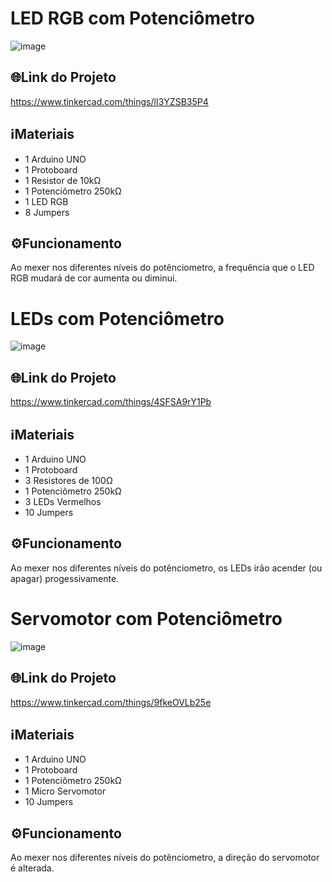 # LED RGB com Potenciômetro

![image](https://github.com/henrigm4626/ETEC_SEM_2020/assets/88845710/418fe574-ffa5-4e83-97b6-9ac31c366b44)

## 🌐Link do Projeto
https://www.tinkercad.com/things/lI3YZSB35P4

## ℹMateriais
- 1 Arduino UNO
- 1 Protoboard
- 1 Resistor de 10kΩ
- 1 Potenciômetro 250kΩ
- 1 LED RGB
- 8 Jumpers

## ⚙️Funcionamento
Ao mexer nos diferentes níveis do potênciometro, a frequência que o LED RGB mudará de cor aumenta ou diminui.

# LEDs com Potenciômetro

![image](https://github.com/henrigm4626/ETEC_SEM_2020/assets/88845710/baaeef46-157e-4499-94af-61cb89ccd733)

## 🌐Link do Projeto
https://www.tinkercad.com/things/4SFSA9rY1Pb

## ℹMateriais
- 1 Arduino UNO
- 1 Protoboard
- 3 Resistores de 100Ω
- 1 Potenciômetro 250kΩ
- 3 LEDs Vermelhos
- 10 Jumpers

## ⚙️Funcionamento
Ao mexer nos diferentes níveis do potênciometro, os LEDs irão acender (ou apagar) progessivamente.

# Servomotor com Potenciômetro

![image](https://github.com/henrigm4626/ETEC_SEM_2020/assets/88845710/1d2278a1-adfc-4e94-bb2a-76675f2c7583)


## 🌐Link do Projeto
https://www.tinkercad.com/things/9fkeOVLb25e

## ℹMateriais
- 1 Arduino UNO
- 1 Protoboard
- 1 Potenciômetro 250kΩ
- 1 Micro Servomotor
- 10 Jumpers

## ⚙️Funcionamento
Ao mexer nos diferentes níveis do potênciometro, a direção do servomotor é alterada.
